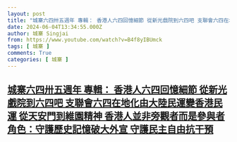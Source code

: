 ```yaml
---
layout: post
title: "城寨六四卅五週年 專輯： 香港人六四回憶細節 從新光戲院到六四吧 支聯會六四在地化由大陸民運變香港民運 從天安門到維園精神 香港人並非旁觀者而是參與者  角色：守護歷史記憶破大外宣 守護民主自由抗干預"
date: 2024-06-04T13:34:55.000Z
author: 城寨 Singjai
from: https://www.youtube.com/watch?v=B4f8yIBUmck
tags: [ 城寨 ]
comments: True
categories: [ 城寨 ]
---
```

<!--1717508095000-->
[城寨六四卅五週年 專輯： 香港人六四回憶細節 從新光戲院到六四吧 支聯會六四在地化由大陸民運變香港民運 從天安門到維園精神 香港人並非旁觀者而是參與者  角色：守護歷史記憶破大外宣 守護民主自由抗干預](https://www.youtube.com/watch?v=B4f8yIBUmck)
------

<div>

</div>
